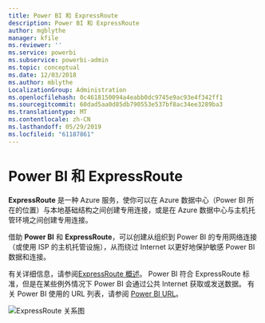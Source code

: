 ```yaml
---
title: Power BI 和 ExpressRoute
description: Power BI 和 ExpressRoute
author: mgblythe
manager: kfile
ms.reviewer: ''
ms.service: powerbi
ms.subservice: powerbi-admin
ms.topic: conceptual
ms.date: 12/03/2018
ms.author: mblythe
LocalizationGroup: Administration
ms.openlocfilehash: 0c4618150094a4eabb0dc9745e9ac93e4f342ff1
ms.sourcegitcommit: 60dad5aa0d85db790553e537bf8ac34ee3289ba3
ms.translationtype: MT
ms.contentlocale: zh-CN
ms.lasthandoff: 05/29/2019
ms.locfileid: "61187861"
---
```

# <a name="power-bi-and-expressroute"></a>Power BI 和 ExpressRoute

**ExpressRoute** 是一种 Azure 服务，使你可以在 Azure 数据中心（Power BI 所在的位置）与本地基础结构之间创建专用连接，或是在 Azure 数据中心与主机托管环境之间创建专用连接。

借助 **Power BI** 和 **ExpressRoute**，可以创建从组织到 Power BI 的专用网络连接（或使用 ISP 的主机托管设施），从而绕过 Internet 以更好地保护敏感 Power BI 数据和连接。

有关详细信息，请参阅[ExpressRoute 概述](/azure/expressroute/expressroute-introduction)。 Power BI 符合 ExpressRoute 标准，但是在某些例外情况下 Power BI 会通过公共 Internet 获取或发送数据。 有关 Power BI 使用的 URL 列表，请参阅 [Power BI URL](power-bi-whitelist-urls.md)。

![ExpressRoute 关系图](media/service-admin-power-bi-expressroute/pbi_expressroute_1.png)